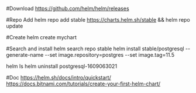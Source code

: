 #Download
https://github.com/helm/helm/releases

#Repo Add
helm repo add stable https://charts.helm.sh/stable && helm repo update

#Create
helm create mychart
                                           
#Search and install
helm search repo stable
helm install stable/postgresql --generate-name --set image.repository=postgres --set image.tag=11.5

helm ls
helm uninstall postgresql-1609063021
                                
#Doc
https://helm.sh/docs/intro/quickstart/
https://docs.bitnami.com/tutorials/create-your-first-helm-chart/


